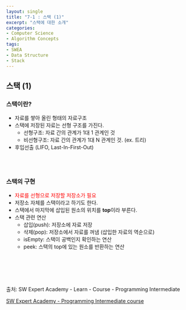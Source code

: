 ```yaml
---
layout: single
title: "7-1 : 스택 (1)"
excerpt: "스택에 대한 소개"
categories: 
- Computer Science
- Algorithm Concepts
tags:
- SWEA
- Data Structure
- Stack
---
```

## 스택 (1)

### <strong>스택이란?</strong>

- 자료를 쌓아 올린 형태의 자료구조
- 스택에 저장된 자료는 선형 구조를 가진다.
  - 선형구조: 자료 간의 관계가 1대 1 관계인 것
  - 비선형구조: 자료 간의 관계가 1대 N 관계인 것. (ex. 트리)
- 후입선출 (LIFO, Last-In-First-Out)

<br>

<br>

### <strong>스택의 구현</strong>

- <span style="color: red">자료를 선형으로 저장할 저장소가 필요</span>
- 저장소 자체를 스택이라고 하기도 한다.
- 스택에서 마지막에 삽입된 원소의 위치를 <strong>top</strong>이라 부른다.
- 스택 관련 연산
  - 삽입(push): 저장소에 자료 저장
  - 삭제(pop): 저장소에서 자료를 꺼냄 (삽입한 자료의 역순으로)
  - isEmpty: 스택이 공백인지 확인하는 연산
  - peek: 스택의 top에 있는 원소를 반환하는 연산

<br>

<br>

<br>

<br>

출처: SW Expert Academy - Learn - Course - Programming Intermediate

[SW Expert Academy - Programming Intermediate course](https://swexpertacademy.com/main/learn/course/subjectList.do?courseId=AVuPDN86AAXw5UW6)


